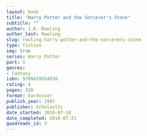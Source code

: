 ```yaml
---
layout: book
title: "Harry Potter and the Sorcerer's Stone"
subtitle: ""
author: J.K. Rowling
author_last: Rowling
slug: rowling-harry-potter-and-the-sorcerers-stone
type: fiction
img: true
series: Harry Potter
part: 1
genres:
- fantasy
isbn: 9780439554930
rating: 4
pages: 320
format: hardcover
publish_year: 1997
publisher: Scholastic
date_started: 2010-07-10
date_completed: 2010-07-21
goodreads_id: 3
---
```


